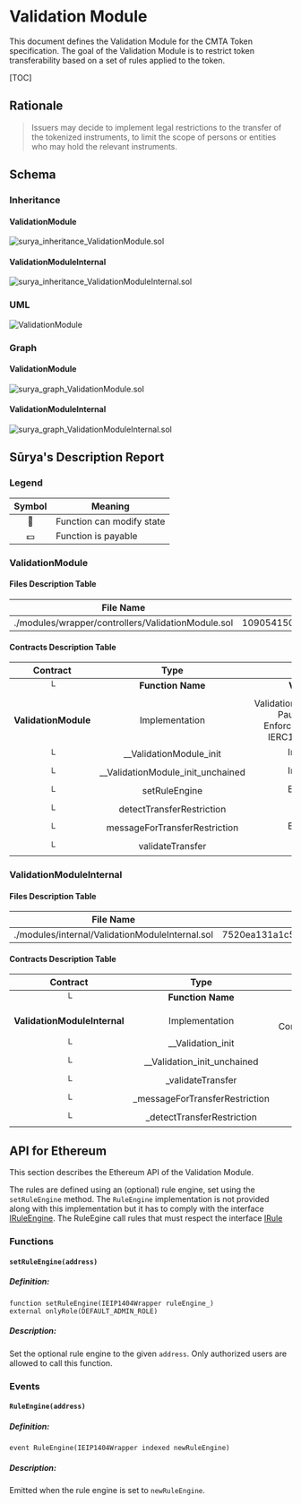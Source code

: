 # Validation Module

This document defines the Validation Module for the CMTA Token specification. The goal of the Validation Module is to restrict token transferability based on a set of rules applied to the token.

[TOC]

## Rationale

> Issuers may decide to implement legal restrictions to the transfer of the tokenized instruments, to limit the scope of persons or entities who may hold the relevant instruments. 

## Schema

### Inheritance

#### ValidationModule

![surya_inheritance_ValidationModule.sol](../../../schema/surya_inheritance/surya_inheritance_ValidationModule.sol.png)

#### ValidationModuleInternal

![surya_inheritance_ValidationModuleInternal.sol](../../../schema/surya_inheritance/surya_inheritance_ValidationModuleInternal.sol.png)

### UML

![ValidationModule](../../../schema/sol2uml/ValidationModule.svg)

### Graph

#### ValidationModule

![surya_graph_ValidationModule.sol](../../../schema/surya_graph/surya_graph_ValidationModule.sol.png)

#### ValidationModuleInternal

![surya_graph_ValidationModuleInternal.sol](../../../schema/surya_graph/surya_graph_ValidationModuleInternal.sol.png)



## Sūrya's Description Report

### Legend

| Symbol | Meaning                   |
| :----: | ------------------------- |
|   🛑    | Function can modify state |
|   💵    | Function is payable       |

### ValidationModule

#### Files Description Table


| File Name                                          | SHA-1 Hash                               |
| -------------------------------------------------- | ---------------------------------------- |
| ./modules/wrapper/controllers/ValidationModule.sol | 109054150a46ef0f010693889f9c1c44e151719b |


#### Contracts Description Table


|       Contract       |               Type                |                            Bases                             |                |                  |
| :------------------: | :-------------------------------: | :----------------------------------------------------------: | :------------: | :--------------: |
|          └           |         **Function Name**         |                        **Visibility**                        | **Mutability** |  **Modifiers**   |
|                      |                                   |                                                              |                |                  |
| **ValidationModule** |          Implementation           | ValidationModuleInternal, PauseModule, EnforcementModule, IERC1404Wrapper |                |                  |
|          └           |      __ValidationModule_init      |                          Internal 🔒                          |       🛑        | onlyInitializing |
|          └           | __ValidationModule_init_unchained |                          Internal 🔒                          |       🛑        | onlyInitializing |
|          └           |           setRuleEngine           |                          External ❗️                          |       🛑        |     onlyRole     |
|          └           |     detectTransferRestriction     |                           Public ❗️                           |                |       NO❗️        |
|          └           |   messageForTransferRestriction   |                          External ❗️                          |                |       NO❗️        |
|          └           |         validateTransfer          |                           Public ❗️                           |                |       NO❗️        |

### ValidationModuleInternal

#### Files Description Table


| File Name                                       | SHA-1 Hash                               |
| ----------------------------------------------- | ---------------------------------------- |
| ./modules/internal/ValidationModuleInternal.sol | 7520ea131a1c5befcc07ff41eada7406ab745850 |


#### Contracts Description Table


|           Contract           |              Type              |               Bases               |                |                  |
| :--------------------------: | :----------------------------: | :-------------------------------: | :------------: | :--------------: |
|              └               |       **Function Name**        |          **Visibility**           | **Mutability** |  **Modifiers**   |
|                              |                                |                                   |                |                  |
| **ValidationModuleInternal** |         Implementation         | Initializable, ContextUpgradeable |                |                  |
|              └               |       __Validation_init        |            Internal 🔒             |       🛑        | onlyInitializing |
|              └               |  __Validation_init_unchained   |            Internal 🔒             |       🛑        | onlyInitializing |
|              └               |       _validateTransfer        |            Internal 🔒             |                |                  |
|              └               | _messageForTransferRestriction |            Internal 🔒             |                |                  |
|              └               |   _detectTransferRestriction   |            Internal 🔒             |                |                  |

## API for Ethereum

This section describes the Ethereum API of the Validation Module.

The rules are defined using an (optional) rule engine, set using the `setRuleEngine` method. The `RuleEngine` implementation is not provided along with this implementation but it has to comply with the interface [IRuleEngine](https://github.com/CMTA/CMTAT/blob/master/contracts/interfaces/IRuleEngine.sol). The RuleEgine call rules that must respect the interface [IRule](https://github.com/CMTA/CMTAT/blob/master/contracts/interfaces/IRule.sol)

### Functions

#### `setRuleEngine(address)`

##### Definition:

```solidity
function setRuleEngine(IEIP1404Wrapper ruleEngine_) 
external onlyRole(DEFAULT_ADMIN_ROLE)
```

##### Description:

Set the optional rule engine to the given `address`.
Only authorized users are allowed to call this function.

### Events

#### `RuleEngine(address)`

##### Definition:

```solidity
event RuleEngine(IEIP1404Wrapper indexed newRuleEngine)
```

##### Description:

Emitted when the rule engine is set to `newRuleEngine`.
